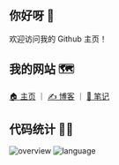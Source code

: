## 你好呀 👋

欢迎访问我的 Github 主页！

## 我的网站 🗺️

[🏠 主页](https://www.fzf404.art/) ｜ [✍️ 博客](https://blog.fzf404.art/) ｜ [📓 笔记](https://note.fzf404.art/)

## 代码统计 👨‍💻

![overview](https://cdn.fzf404.art/github-stats@output/generated/overview.svg)
![language](https://cdn.fzf404.art/github-stats@output/generated/languages.svg)